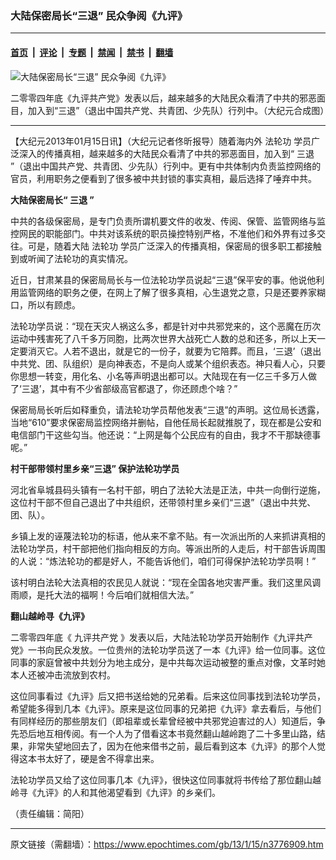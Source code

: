 ### 大陆保密局长“三退”  民众争阅《九评》

---

#### [首页](../../../..?n3776909) &nbsp;|&nbsp; [评论](../../../../../epoch-comment?n3776909) &nbsp;|&nbsp; [专题](../../../../../epoch-special?n3776909) &nbsp;|&nbsp; [禁闻](../../../../../epoch-news?n3776909) &nbsp;|&nbsp; [禁书](../../../../../books?n3776909) &nbsp;|&nbsp; [翻墙](https://github.com/gfw-breaker/nogfw/blob/master/README.md?n3776909)


<div><img alt="大陆保密局长“三退”  民众争阅《九评》" class="attachment-djy_600_400 size-djy_600_400 wp-post-image" src="https://i.epochtimes.com/assets/uploads/2013/01/1211191112082320-600x400.jpg"/>
<div class="caption">
 <p>
  二零零四年底《九评共产党》发表以后，越来越多的大陆民众看清了中共的邪恶面目，加入到“三退”（退出中国共产党、共青团、少先队）行列中。（大纪元合成图）
 </p>
</div></div><hr/><div class="post_content" id="artbody" itemprop="articleBody">
 <!-- article content begin -->
 <p>
  【大纪元2013年01月15日讯】（大纪元记者佟昕报导）随着海内外
  <ok href="https://www.epochtimes.com/gb/tag/%E6%B3%95%E8%BD%AE%E5%8A%9F.html">
   法轮功
  </ok>
  学员广泛深入的传播真相，越来越多的大陆民众看清了中共的邪恶面目，加入到“
  <ok href="https://www.epochtimes.com/gb/tag/%E4%B8%89%E9%80%80.html">
   三退
  </ok>
  ”（退出中国共产党、共青团、少先队）行列中。更有中共体制内负责监控网络的官员，利用职务之便看到了很多被中共封锁的事实真相，最后选择了唾弃中共。
 </p>
 <p>
  <b>
   大陆保密局长“
   <ok href="https://www.epochtimes.com/gb/tag/%E4%B8%89%E9%80%80.html">
    三退
   </ok>
   ”
  </b>
 </p>
 <p>
  中共的各级保密局，是专门负责所谓机要文件的收发、传阅、保管、监管网络与监控网民的职能部门。中共对该系统的职员操控特别严格，不准他们和外界有过多交往。可是，随着大陆
  <ok href="https://www.epochtimes.com/gb/tag/%E6%B3%95%E8%BD%AE%E5%8A%9F.html">
   法轮功
  </ok>
  学员广泛深入的传播真相，保密局的很多职工都接触到或听闻了法轮功的真实情况。
 </p>
 <p>
  近日，甘肃某县的保密局局长与一位法轮功学员说起“三退”保平安的事。他说他利用监管网络的职务之便，在网上了解了很多真相，心生退党之意，只是还要养家糊口，所以有顾虑。
 </p>
 <p>
  法轮功学员说：“现在天灾人祸这么多，都是针对中共邪党来的，这个恶魔在历次运动中残害死了八千多万同胞，比两次世界大战死亡人数的总和还多，所以上天一定要消灭它。人若不退出，就是它的一份子，就要为它陪葬。而且，‘三退’（退出中共党、团、队组织）是向神表态，不是向人或某个组织表态。神只看人心，只要你思想一转变，用化名、小名等声明退出都可以。大陆现在有一亿三千多万人做了‘三退’，其中有不少省部级高官都退了，你还顾虑个啥？”
 </p>
 <p>
  保密局局长听后如释重负，请法轮功学员帮他发表“三退”的声明。这位局长透露，当地“610”要求保密局监控网络并删帖，自他任局长起就推脱了，现在都是公安和电信部门干这些勾当。他还说：“上网是每个公民应有的自由，我才不干那缺德事呢。”
 </p>
 <p>
  <b>
   村干部带领村里乡亲“三退” 保护法轮功学员
  </b>
 </p>
 <p>
  河北省阜城县码头镇有一名村干部，明白了法轮大法是正法，中共一向倒行逆施，这位村干部不但自己退出了中共组织，还带领村里乡亲们“三退”（退出中共党、团、队）。
 </p>
 <p>
  乡镇上发的诬蔑法轮功的标语，他从来不拿不贴。有一次派出所的人来抓讲真相的法轮功学员，村干部把他们指向相反的方向。等派出所的人走后，村干部告诉周围的人说：“炼法轮功的都是好人，不能告诉他们，咱们可得保护法轮功学员啊！”
 </p>
 <p>
  该村明白法轮大法真相的农民见人就说：“现在全国各地灾害严重。我们这里风调雨顺，是托大法的福啊！今后咱们就相信大法。”
 </p>
 <p>
  <b>
   翻山越岭寻《九评》
  </b>
 </p>
 <p>
  二零零四年底《
  <ok href="https://www.epochtimes.com/gb/tag/%E4%B9%9D%E8%AF%84%E5%85%B1%E4%BA%A7%E5%85%9A.html">
   九评共产党
  </ok>
  》发表以后，大陆法轮功学员开始制作《九评共产党》一书向民众发放。一位贵州的法轮功学员送了一本《九评》给一位同事。这位同事的家庭曾被中共划分为地主成分，是中共每次运动被整的重点对像，文革时她本人还被冲击流放到农村。
 </p>
 <p>
  这位同事看过《九评》后又把书送给她的兄弟看。后来这位同事找到法轮功学员，希望能多得到几本《九评》。原来是这位同事的兄弟把《九评》拿去看后，与他们有同样经历的那些朋友们（即祖辈或长辈曾经被中共邪党迫害过的人）知道后，争先恐后地互相传阅。有一个人为了借看这本书竟然翻山越岭跑了二十多里山路，结果，非常失望地回去了，因为在他来借书之前，最后看到这本《九评》的那个人觉得这本书太好了，硬是舍不得拿出来。
 </p>
 <p>
  法轮功学员又给了这位同事几本《九评》，很快这位同事就将书传给了那位翻山越岭寻《九评》的人和其他渴望看到《九评》的乡亲们。
 </p>
 <p>
  （责任编辑：简阳）
 </p>
 <!-- article content end -->
 <div id="below_article_ad">
 </div>
</div>


---

原文链接（需翻墙）：https://www.epochtimes.com/gb/13/1/15/n3776909.htm